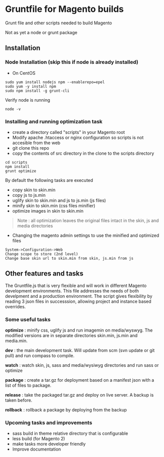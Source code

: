 # Gruntfile for Magento builds
Grunt file and other scripts needed to build Magento

Not as yet a node or grunt package


## Installation

### Node Installation (skip this if node is already installed)
* On CentOS
```
sudo yum install nodejs npm --enablerepo=epel 
sudo yum -y install npm
sudo npm install -g grunt-cli
```
Verify node is running
```
node -v
```
### Installing and running optimization task
* create a directory called "scripts" in your Magento root
* Modify apache .htaccess or nginx configuration so scripts is not accesible from the web
* git clone this repo
* copy the contents of src directory in the clone to the scripts directory
```
cd scripts
npm install
grunt optimize
```
By default the following tasks are executed
* copy skin to skin.min
* copy js to js.min
* uglify skin to skin.min and js to js.min (js files)
* minify skin to skin.min (css files minifier)
* optimize images in skin to skin.min

> Note : all optimization leaves the original files intact in the skin, js and media directories

* Changing the magento admin settings to use the minified and optimized files
```
System->Configuration->Web
Change scope to store (2nd level)
Change base skin url to skin.min from skin, js.min from js
```

## Other features and tasks

The Gruntfile.js that is very flexible and will work in different Magento development environments.
This file addresses the needs of both develpment and a production environment.
The script gives flexibility by reading 3 json files in successsion, allowing project and instance based overrides.

### Some useful tasks

**optimize** : minify css, uglify js and run imagemin on media/wyswyg. The modified versions are in separate directories skin.min, js.min and media.min.

**dev** : the main development task. Will update from scm (svn update or git pull) and run compass to compile.

**watch** : watch skin, js, sass and media/wysiwyg directories and run sass or optimize

**package** : create a tar.gz for deployment based on a manifest json with a list of files to package.

**release** : take the packaged tar.gz and deploy on live server. A backup is taken before.

**rollback** : rollback a package by deploying from the backup

### Upcoming tasks and improvements
* sass build in theme relative directory that is configurable
* less build (for Magento 2)
* make tasks more developer friendly
* Improve documentation 
